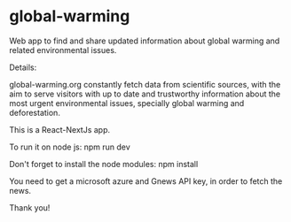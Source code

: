 # global-warming
Web app to find and share updated information about global warming and related environmental issues.

Details: 

global-warming.org constantly fetch data from scientific sources, with the aim to serve
visitors with up to date and trustworthy information about the most urgent environmental issues, specially global warming and deforestation.

This is a React-NextJs app.

To run it on node js: npm run dev

Don't forget to install the node modules: npm install

You need to get a microsoft azure and Gnews API key, in order to fetch the news.

Thank you!